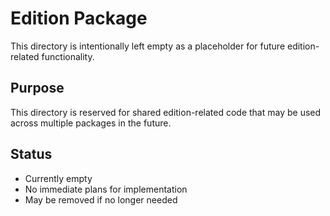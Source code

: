 # Edition Package

This directory is intentionally left empty as a placeholder for future edition-related functionality.

## Purpose
This directory is reserved for shared edition-related code that may be used across multiple packages in the future.

## Status
- Currently empty
- No immediate plans for implementation
- May be removed if no longer needed
